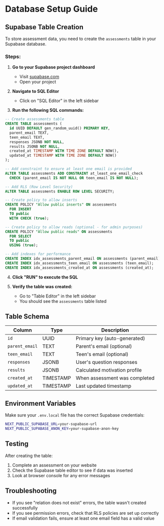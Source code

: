 # Database Setup Guide

## Supabase Table Creation

To store assessment data, you need to create the `assessments` table in your Supabase database.

### Steps:

1. **Go to your Supabase project dashboard**
   - Visit [supabase.com](https://supabase.com)
   - Open your project

2. **Navigate to SQL Editor**
   - Click on "SQL Editor" in the left sidebar

3. **Run the following SQL commands:**

```sql
-- Create assessments table
CREATE TABLE assessments (
  id UUID DEFAULT gen_random_uuid() PRIMARY KEY,
  parent_email TEXT,
  teen_email TEXT,
  responses JSONB NOT NULL,
  results JSONB NOT NULL,
  created_at TIMESTAMP WITH TIME ZONE DEFAULT NOW(),
  updated_at TIMESTAMP WITH TIME ZONE DEFAULT NOW()
);

-- Add constraint to ensure at least one email is provided
ALTER TABLE assessments ADD CONSTRAINT at_least_one_email_check 
  CHECK (parent_email IS NOT NULL OR teen_email IS NOT NULL);

-- Add RLS (Row Level Security)
ALTER TABLE assessments ENABLE ROW LEVEL SECURITY;

-- Create policy to allow inserts
CREATE POLICY "Allow public inserts" ON assessments
  FOR INSERT
  TO public
  WITH CHECK (true);

-- Create policy to allow reads (optional - for admin purposes)
CREATE POLICY "Allow public reads" ON assessments
  FOR SELECT
  TO public
  USING (true);

-- Add indexes for performance
CREATE INDEX idx_assessments_parent_email ON assessments (parent_email);
CREATE INDEX idx_assessments_teen_email ON assessments (teen_email);
CREATE INDEX idx_assessments_created_at ON assessments (created_at);
```

4. **Click "RUN" to execute the SQL**

5. **Verify the table was created:**
   - Go to "Table Editor" in the left sidebar
   - You should see the `assessments` table listed

## Table Schema

| Column | Type | Description |
|--------|------|-------------|
| `id` | UUID | Primary key (auto-generated) |
| `parent_email` | TEXT | Parent's email (optional) |
| `teen_email` | TEXT | Teen's email (optional) |
| `responses` | JSONB | User's question responses |
| `results` | JSONB | Calculated motivation profile |
| `created_at` | TIMESTAMP | When assessment was completed |
| `updated_at` | TIMESTAMP | Last updated timestamp |

## Environment Variables

Make sure your `.env.local` file has the correct Supabase credentials:

```bash
NEXT_PUBLIC_SUPABASE_URL=your-supabase-url
NEXT_PUBLIC_SUPABASE_ANON_KEY=your-supabase-anon-key
```

## Testing

After creating the table:

1. Complete an assessment on your website
2. Check the Supabase table editor to see if data was inserted
3. Look at browser console for any error messages

## Troubleshooting

- If you see "relation does not exist" errors, the table wasn't created successfully
- If you see permission errors, check that RLS policies are set up correctly
- If email validation fails, ensure at least one email field has a valid value